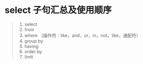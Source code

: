 # select 子句汇总及使用顺序

> 1. select  
> 2. from  
> 3. where （操作符：like，and，or，in，not，like，通配符）
> 4. group by 
> 5. having 
> 6. order by 
> 7. limit 

